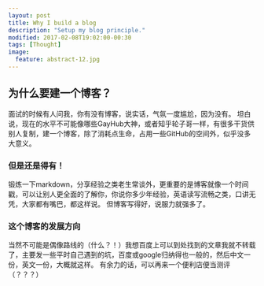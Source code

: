```yaml
---
layout: post
title: Why I build a blog
description: "Setup my blog principle."
modified: 2017-02-08T19:02:00-00:30
tags: [Thought]
image:
  feature: abstract-12.jpg
---
```

## 为什么要建一个博客？

面试的时候有人问我，你有没有博客，说实话，气氛一度尴尬，因为没有。
坦白说，现在的水平不可能像哪些GayHub大神，或者知乎轮子哥一样，有很多干货供别人复制，建一个博客，除了消耗点生命，占用一些GitHub的空间外，似乎没多大意义。

### 但是还是得有！

锻炼一下markdown，分享经验之类老生常谈外，更重要的是博客就像一个时间戳，可以让别人更全面的了解你，你说你多少年经验，英语读写流畅之类，口讲无凭，大家都有嘴巴，都这样说。
但博客写得好，说服力就强多了。

### 这个博客的发展方向

当然不可能是偶像路线的（什么？！）我想百度上可以到处找到的文章我就不转载了，主要发一些平时自己遇到的坑，百度或google归纳得也一般的，然后中文一份，英文一份，大概就这样。
有余力的话，可以再来一个便利店便当测评（？？？）


